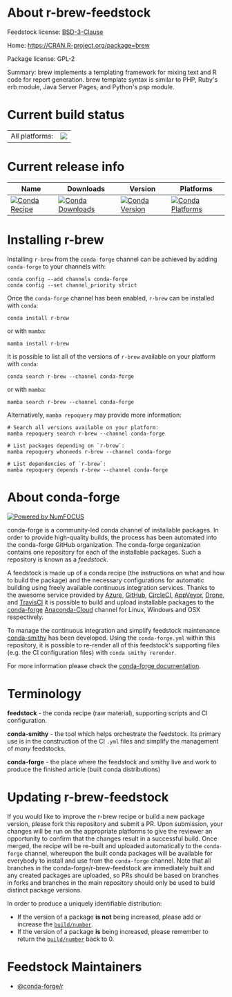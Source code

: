 About r-brew-feedstock
======================

Feedstock license: [BSD-3-Clause](https://github.com/conda-forge/r-brew-feedstock/blob/main/LICENSE.txt)

Home: https://CRAN.R-project.org/package=brew

Package license: GPL-2

Summary: brew implements a templating framework for mixing text and R code for report generation. brew template syntax is similar to PHP, Ruby's erb module, Java Server Pages, and Python's psp module.

Current build status
====================


<table><tr><td>All platforms:</td>
    <td>
      <a href="https://dev.azure.com/conda-forge/feedstock-builds/_build/latest?definitionId=1013&branchName=main">
        <img src="https://dev.azure.com/conda-forge/feedstock-builds/_apis/build/status/r-brew-feedstock?branchName=main">
      </a>
    </td>
  </tr>
</table>

Current release info
====================

| Name | Downloads | Version | Platforms |
| --- | --- | --- | --- |
| [![Conda Recipe](https://img.shields.io/badge/recipe-r--brew-green.svg)](https://anaconda.org/conda-forge/r-brew) | [![Conda Downloads](https://img.shields.io/conda/dn/conda-forge/r-brew.svg)](https://anaconda.org/conda-forge/r-brew) | [![Conda Version](https://img.shields.io/conda/vn/conda-forge/r-brew.svg)](https://anaconda.org/conda-forge/r-brew) | [![Conda Platforms](https://img.shields.io/conda/pn/conda-forge/r-brew.svg)](https://anaconda.org/conda-forge/r-brew) |

Installing r-brew
=================

Installing `r-brew` from the `conda-forge` channel can be achieved by adding `conda-forge` to your channels with:

```
conda config --add channels conda-forge
conda config --set channel_priority strict
```

Once the `conda-forge` channel has been enabled, `r-brew` can be installed with `conda`:

```
conda install r-brew
```

or with `mamba`:

```
mamba install r-brew
```

It is possible to list all of the versions of `r-brew` available on your platform with `conda`:

```
conda search r-brew --channel conda-forge
```

or with `mamba`:

```
mamba search r-brew --channel conda-forge
```

Alternatively, `mamba repoquery` may provide more information:

```
# Search all versions available on your platform:
mamba repoquery search r-brew --channel conda-forge

# List packages depending on `r-brew`:
mamba repoquery whoneeds r-brew --channel conda-forge

# List dependencies of `r-brew`:
mamba repoquery depends r-brew --channel conda-forge
```


About conda-forge
=================

[![Powered by
NumFOCUS](https://img.shields.io/badge/powered%20by-NumFOCUS-orange.svg?style=flat&colorA=E1523D&colorB=007D8A)](https://numfocus.org)

conda-forge is a community-led conda channel of installable packages.
In order to provide high-quality builds, the process has been automated into the
conda-forge GitHub organization. The conda-forge organization contains one repository
for each of the installable packages. Such a repository is known as a *feedstock*.

A feedstock is made up of a conda recipe (the instructions on what and how to build
the package) and the necessary configurations for automatic building using freely
available continuous integration services. Thanks to the awesome service provided by
[Azure](https://azure.microsoft.com/en-us/services/devops/), [GitHub](https://github.com/),
[CircleCI](https://circleci.com/), [AppVeyor](https://www.appveyor.com/),
[Drone](https://cloud.drone.io/welcome), and [TravisCI](https://travis-ci.com/)
it is possible to build and upload installable packages to the
[conda-forge](https://anaconda.org/conda-forge) [Anaconda-Cloud](https://anaconda.org/)
channel for Linux, Windows and OSX respectively.

To manage the continuous integration and simplify feedstock maintenance
[conda-smithy](https://github.com/conda-forge/conda-smithy) has been developed.
Using the ``conda-forge.yml`` within this repository, it is possible to re-render all of
this feedstock's supporting files (e.g. the CI configuration files) with ``conda smithy rerender``.

For more information please check the [conda-forge documentation](https://conda-forge.org/docs/).

Terminology
===========

**feedstock** - the conda recipe (raw material), supporting scripts and CI configuration.

**conda-smithy** - the tool which helps orchestrate the feedstock.
                   Its primary use is in the construction of the CI ``.yml`` files
                   and simplify the management of *many* feedstocks.

**conda-forge** - the place where the feedstock and smithy live and work to
                  produce the finished article (built conda distributions)


Updating r-brew-feedstock
=========================

If you would like to improve the r-brew recipe or build a new
package version, please fork this repository and submit a PR. Upon submission,
your changes will be run on the appropriate platforms to give the reviewer an
opportunity to confirm that the changes result in a successful build. Once
merged, the recipe will be re-built and uploaded automatically to the
`conda-forge` channel, whereupon the built conda packages will be available for
everybody to install and use from the `conda-forge` channel.
Note that all branches in the conda-forge/r-brew-feedstock are
immediately built and any created packages are uploaded, so PRs should be based
on branches in forks and branches in the main repository should only be used to
build distinct package versions.

In order to produce a uniquely identifiable distribution:
 * If the version of a package **is not** being increased, please add or increase
   the [``build/number``](https://docs.conda.io/projects/conda-build/en/latest/resources/define-metadata.html#build-number-and-string).
 * If the version of a package **is** being increased, please remember to return
   the [``build/number``](https://docs.conda.io/projects/conda-build/en/latest/resources/define-metadata.html#build-number-and-string)
   back to 0.

Feedstock Maintainers
=====================

* [@conda-forge/r](https://github.com/conda-forge/r/)

